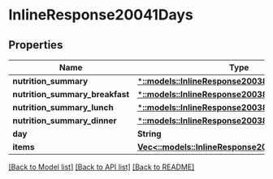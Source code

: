 # InlineResponse20041Days

## Properties

Name | Type | Description | Notes
------------ | ------------- | ------------- | -------------
**nutrition_summary** | [***::models::InlineResponse20038NutritionSummary**](inline_response_200_38_nutritionSummary.md) |  | [optional] 
**nutrition_summary_breakfast** | [***::models::InlineResponse20038NutritionSummary**](inline_response_200_38_nutritionSummary.md) |  | [optional] 
**nutrition_summary_lunch** | [***::models::InlineResponse20038NutritionSummary**](inline_response_200_38_nutritionSummary.md) |  | [optional] 
**nutrition_summary_dinner** | [***::models::InlineResponse20038NutritionSummary**](inline_response_200_38_nutritionSummary.md) |  | [optional] 
**day** | **String** |  | 
**items** | [**Vec<::models::InlineResponse20041Items>**](inline_response_200_41_items.md) |  | [optional] 

[[Back to Model list]](../README.md#documentation-for-models) [[Back to API list]](../README.md#documentation-for-api-endpoints) [[Back to README]](../README.md)


